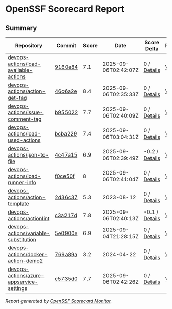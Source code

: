 # OpenSSF Scorecard Report

## Summary

| Repository | Commit | Score | Date | Score Delta | Report | StepSecurity |
| -- | -- | -- | -- | -- | -- | -- |
| [devops-actions/load-available-actions](https://github.com/devops-actions/load-available-actions) | [9160e84](https://github.com/devops-actions/load-available-actions/commit/9160e8412e3b861ed276d9ae544502ef3be0a199) | 7.1 | 2025-09-06T02:42:07Z | 0 / [Details](https://ossf.github.io/scorecard-visualizer/#/projects/github.com/devops-actions/load-available-actions/compare/41265497dbe6239374f57ea534bedd28c5b6255b/9160e8412e3b861ed276d9ae544502ef3be0a199) | [View](https://ossf.github.io/scorecard-visualizer/#/projects/github.com/devops-actions/load-available-actions/commit/9160e8412e3b861ed276d9ae544502ef3be0a199) | [Fix it](https://app.stepsecurity.io/securerepo?repo=devops-actions/load-available-actions) |
| [devops-actions/action-get-tag](https://github.com/devops-actions/action-get-tag) | [46c6a2e](https://github.com/devops-actions/action-get-tag/commit/46c6a2e967a2a5a81690ae3aae0a4cc9a23090cd) | 8.4 | 2025-09-06T02:35:33Z | 0 / [Details](https://ossf.github.io/scorecard-visualizer/#/projects/github.com/devops-actions/action-get-tag/compare/8bbef881324aa60f826b2760ff66341cabcd61fb/46c6a2e967a2a5a81690ae3aae0a4cc9a23090cd) | [View](https://ossf.github.io/scorecard-visualizer/#/projects/github.com/devops-actions/action-get-tag/commit/46c6a2e967a2a5a81690ae3aae0a4cc9a23090cd) | [Fix it](https://app.stepsecurity.io/securerepo?repo=devops-actions/action-get-tag) |
| [devops-actions/issue-comment-tag](https://github.com/devops-actions/issue-comment-tag) | [b955022](https://github.com/devops-actions/issue-comment-tag/commit/b9550222f7402323dd3a0cf35f77d64cd1a1dc4b) | 7.7 | 2025-09-06T02:40:09Z | 0 / [Details](https://ossf.github.io/scorecard-visualizer/#/projects/github.com/devops-actions/issue-comment-tag/compare/14d3250dcd65bda46f101e1bf7504ad7aa78de6d/b9550222f7402323dd3a0cf35f77d64cd1a1dc4b) | [View](https://ossf.github.io/scorecard-visualizer/#/projects/github.com/devops-actions/issue-comment-tag/commit/b9550222f7402323dd3a0cf35f77d64cd1a1dc4b) | [Fix it](https://app.stepsecurity.io/securerepo?repo=devops-actions/issue-comment-tag) |
| [devops-actions/load-used-actions](https://github.com/devops-actions/load-used-actions) | [bcba229](https://github.com/devops-actions/load-used-actions/commit/bcba229225035996154796f459470f9747253a6c) | 7.4 | 2025-09-06T03:04:31Z | 0 / [Details](https://ossf.github.io/scorecard-visualizer/#/projects/github.com/devops-actions/load-used-actions/compare/0e1d4b0b86bac168954942bae6d6eb64977d019d/bcba229225035996154796f459470f9747253a6c) | [View](https://ossf.github.io/scorecard-visualizer/#/projects/github.com/devops-actions/load-used-actions/commit/bcba229225035996154796f459470f9747253a6c) | [Fix it](https://app.stepsecurity.io/securerepo?repo=devops-actions/load-used-actions) |
| [devops-actions/json-to-file](https://github.com/devops-actions/json-to-file) | [4c47a15](https://github.com/devops-actions/json-to-file/commit/4c47a1583f4fe0fbe302f79e61863f1e858e8d8f) | 6.9 | 2025-09-06T02:39:49Z | -0.2 / [Details](https://ossf.github.io/scorecard-visualizer/#/projects/github.com/devops-actions/json-to-file/compare/4c47a1583f4fe0fbe302f79e61863f1e858e8d8f/4c47a1583f4fe0fbe302f79e61863f1e858e8d8f) | [View](https://ossf.github.io/scorecard-visualizer/#/projects/github.com/devops-actions/json-to-file/commit/4c47a1583f4fe0fbe302f79e61863f1e858e8d8f) | [Fix it](https://app.stepsecurity.io/securerepo?repo=devops-actions/json-to-file) |
| [devops-actions/load-runner-info](https://github.com/devops-actions/load-runner-info) | [f0ce50f](https://github.com/devops-actions/load-runner-info/commit/f0ce50f5d1732e88968ad2eb369b17cf3aad7ec1) | 8 | 2025-09-06T02:41:04Z | 0 / [Details](https://ossf.github.io/scorecard-visualizer/#/projects/github.com/devops-actions/load-runner-info/compare/f0ce50f5d1732e88968ad2eb369b17cf3aad7ec1/f0ce50f5d1732e88968ad2eb369b17cf3aad7ec1) | [View](https://ossf.github.io/scorecard-visualizer/#/projects/github.com/devops-actions/load-runner-info/commit/f0ce50f5d1732e88968ad2eb369b17cf3aad7ec1) | [Fix it](https://app.stepsecurity.io/securerepo?repo=devops-actions/load-runner-info) |
| [devops-actions/action-template](https://github.com/devops-actions/action-template) | [2d36c37](https://github.com/devops-actions/action-template/commit/2d36c375d37dfe4b9bd08bacb5bae3728b201d2f) | 5.3 | 2023-08-12 | 0 / [Details](https://ossf.github.io/scorecard-visualizer/#/projects/github.com/devops-actions/action-template/compare/2d36c375d37dfe4b9bd08bacb5bae3728b201d2f/2d36c375d37dfe4b9bd08bacb5bae3728b201d2f) | [View](https://ossf.github.io/scorecard-visualizer/#/projects/github.com/devops-actions/action-template/commit/2d36c375d37dfe4b9bd08bacb5bae3728b201d2f) | [Fix it](https://app.stepsecurity.io/securerepo?repo=devops-actions/action-template) |
| [devops-actions/actionlint](https://github.com/devops-actions/actionlint) | [c3a217d](https://github.com/devops-actions/actionlint/commit/c3a217d648a62e3161f7211f2481643c7195711f) | 7.8 | 2025-09-06T02:40:13Z | -0.1 / [Details](https://ossf.github.io/scorecard-visualizer/#/projects/github.com/devops-actions/actionlint/compare/c3a217d648a62e3161f7211f2481643c7195711f/c3a217d648a62e3161f7211f2481643c7195711f) | [View](https://ossf.github.io/scorecard-visualizer/#/projects/github.com/devops-actions/actionlint/commit/c3a217d648a62e3161f7211f2481643c7195711f) | [Fix it](https://app.stepsecurity.io/securerepo?repo=devops-actions/actionlint) |
| [devops-actions/variable-substitution](https://github.com/devops-actions/variable-substitution) | [5e0900e](https://github.com/devops-actions/variable-substitution/commit/5e0900ef6fcfdb71c2eb7f57f2a486821a7df55d) | 6.9 | 2025-09-04T21:28:15Z | 0 / [Details](https://ossf.github.io/scorecard-visualizer/#/projects/github.com/devops-actions/variable-substitution/compare/a0b06b2e1f3184e43595d05c363467ae40412fa3/5e0900ef6fcfdb71c2eb7f57f2a486821a7df55d) | [View](https://ossf.github.io/scorecard-visualizer/#/projects/github.com/devops-actions/variable-substitution/commit/5e0900ef6fcfdb71c2eb7f57f2a486821a7df55d) | [Fix it](https://app.stepsecurity.io/securerepo?repo=devops-actions/variable-substitution) |
| [devops-actions/docker-action-demo2](https://github.com/devops-actions/docker-action-demo2) | [769a89a](https://github.com/devops-actions/docker-action-demo2/commit/769a89a797cab9d4e9970ab2577d577f35f57656) | 3.2 | 2024-04-22 | 0 / [Details](https://ossf.github.io/scorecard-visualizer/#/projects/github.com/devops-actions/docker-action-demo2/compare/769a89a797cab9d4e9970ab2577d577f35f57656/769a89a797cab9d4e9970ab2577d577f35f57656) | [View](https://ossf.github.io/scorecard-visualizer/#/projects/github.com/devops-actions/docker-action-demo2/commit/769a89a797cab9d4e9970ab2577d577f35f57656) | [Fix it](https://app.stepsecurity.io/securerepo?repo=devops-actions/docker-action-demo2) |
| [devops-actions/azure-appservice-settings](https://github.com/devops-actions/azure-appservice-settings) | [c5735d0](https://github.com/devops-actions/azure-appservice-settings/commit/c5735d0fcf2d64fcb56a6a1d77850e5b018bd0ae) | 7.7 | 2025-09-06T02:42:26Z | 0 / [Details](https://ossf.github.io/scorecard-visualizer/#/projects/github.com/devops-actions/azure-appservice-settings/compare/fc6107de762c3c424e00b14e00d922b4a1c3e0a4/c5735d0fcf2d64fcb56a6a1d77850e5b018bd0ae) | [View](https://ossf.github.io/scorecard-visualizer/#/projects/github.com/devops-actions/azure-appservice-settings/commit/c5735d0fcf2d64fcb56a6a1d77850e5b018bd0ae) | [Fix it](https://app.stepsecurity.io/securerepo?repo=devops-actions/azure-appservice-settings) |

_Report generated by [OpenSSF Scorecard Monitor](https://github.com/ossf/scorecard-monitor)._
